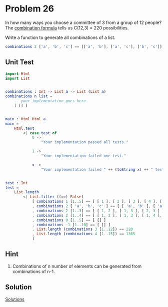 # Problem 26

In how many ways you choose a committee of 3 from a group of 12 people? The [combination formula](http://www.mathwords.com/c/combination_formula.htm) tells us C(12,3) = 220 possibilities. 

Write a function to generate all combinations of a list.

```elm
combinations 2 ['a', 'b', 'c'] == [['a', 'b'], ['a', 'c'], ['b', 'c']]
```

## Unit Test
```elm 
import Html
import List


combinations : Int -> List a -> List (List a)
combinations n list =
    -- your implementation goes here
    [ [] ]


main : Html.Html a
main =
    Html.text
        <| case test of
            0 ->
                "Your implementation passed all tests."

            1 ->
                "Your implementation failed one test."

            x ->
                "Your implementation failed " ++ (toString x) ++ " tests."


test : Int
test =
    List.length
        <| List.filter ((==) False)
            [ combinations 1 [1..5] == [ [ 1 ], [ 2 ], [ 3 ], [ 4 ], [ 5 ] ]
            , combinations 2 [ 'a', 'b', 'c' ] == [ [ 'a', 'b' ], [ 'a', 'c' ], [ 'b', 'c' ] ]
            , combinations 2 [1..3] == [ [ 1, 2 ], [ 1, 3 ], [ 2, 3 ] ]
            , combinations 2 [1..4] == [ [ 1, 2 ], [ 1, 3 ], [ 1, 4 ], [ 2, 3 ], [ 2, 4 ], [ 3, 4 ] ]
            , combinations 0 [1..5] == [ [] ]
            , combinations -1 [1..10] == [ [] ]
            , List.length (combinations 3 [1..12]) == 220
            , List.length (combinations 4 [1..15]) == 1365
            ]

```
## Hint
1. Combinations of n number of elements can be generated from combinations of n-1. 


## Solution

[Solutions](../s/s26.md)
